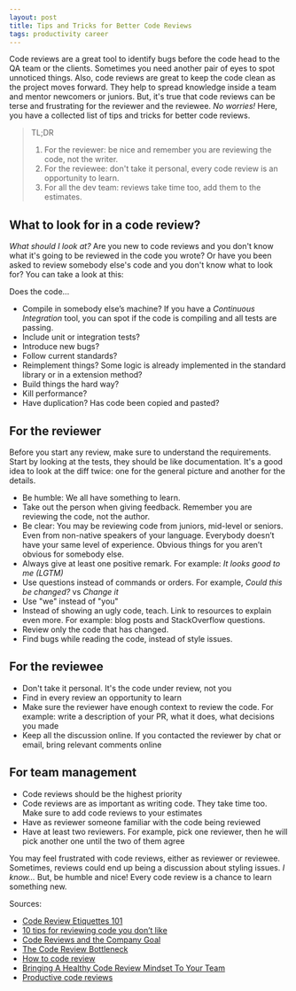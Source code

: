```yaml
---
layout: post
title: Tips and Tricks for Better Code Reviews
tags: productivity career
---
```


Code reviews are a great tool to identify bugs before the code head to the QA team or the clients. Sometimes you need another pair of eyes to spot unnoticed things. Also, code reviews are great to keep the code clean as the project moves forward. They help to spread knowledge inside a team and mentor newcomers or juniors. But, it's true that code reviews can be terse and frustrating for the reviewer and the reviewee. _No worries!_ Here, you have a collected list of tips and tricks for better code reviews.

> TL;DR
> 1. For the reviewer: be nice and remember you are reviewing the code, not the writer.
> 2. For the reviewee: don't take it personal, every code review is an opportunity to learn.
> 3. For all the dev team: reviews take time too, add them to the estimates.

## What to look for in a code review?

_What should I look at?_ Are you new to code reviews and you don't know what it's going to be reviewed in the code you wrote? Or have you been asked to review somebody else's code and you don't know what to look for? You can take a look at this:

Does the code...

* Compile in somebody else’s machine? If you have a _Continuous Integration_ tool, you can spot if the code is compiling and all tests are passing.
* Include unit or integration tests? 
* Introduce new bugs?
* Follow current standards?
* Reimplement things? Some logic is already implemented in the standard library or in a extension method?
* Build things the hard way?
* Kill performance?
* Have duplication? Has code been copied and pasted?

## For the reviewer

Before you start any review, make sure to understand the requirements. Start by looking at the tests, they should be like documentation. It's a good idea to look at the diff twice: one for the general picture and another for the details.

* Be humble: We all have something to learn.
* Take out the person when giving feedback. Remember you are reviewing the code, not the author.
* Be clear: You may be reviewing code from juniors, mid-level or seniors. Even from non-native speakers of your language. Everybody doesn’t have your same level of experience. Obvious things for you aren’t obvious for somebody else. 
* Always give at least one positive remark. For example: _It looks good to me (LGTM)_
* Use questions instead of commands or orders. For example, _Could this be changed?_ vs _Change it_
* Use "we" instead of "you"
* Instead of showing an ugly code, teach. Link to resources to explain even more. For example: blog posts and StackOverflow questions.
* Review only the code that has changed.
* Find bugs while reading the code, instead of style issues.

## For the reviewee

* Don't take it personal. It's the code under review, not you
* Find in every review an opportunity to learn
* Make sure the reviewer have enough context to review the code. For example: write a description of your PR,  what it does, what decisions you made
* Keep all the discussion online. If you contacted the reviewer by chat or email, bring relevant comments online

## For team management

* Code reviews should be the highest priority
* Code reviews are as important as writing code. They take time too. Make sure to add code reviews to your estimates
* Have as reviewer someone familiar with the code being reviewed
* Have at least two reviewers. For example, pick one reviewer, then he will pick another one until the two of them agree

You may feel frustrated with code reviews, either as reviewer or reviewee. Sometimes, reviews could end up being a discussion about styling issues. _I know..._ But, be humble and nice! Every code review is a chance to learn something new.

Sources:

* [Code Review Etiquettes 101](https://www.youtube.com/watch?v=Z0j1m7qwk3M)
* [10 tips for reviewing code you don’t like](https://developers.redhat.com/blog/2019/07/08/10-tips-for-reviewing-code-you-dont-like/)
* [Code Reviews and the Company Goal](https://blog.codereview.chat/2019/06/27/code-reviews-and-your-company-goal.html)
* [The Code Review Bottleneck](https://blog.codereview.chat/2019/07/15/the-code-review-bottleneck.html)
* [How to code review](https://rcoh.me/posts/how-to-code-review/)
* [Bringing A Healthy Code Review Mindset To Your Team](https://www.smashingmagazine.com/2019/06/bringing-healthy-code-review-mindset/)
* [Productive code reviews](https://spin.atomicobject.com/2019/10/31/productive-code-reviews/)
